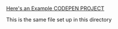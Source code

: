 [Here's an Example CODEPEN PROJECT](https://codepen.io/chesterdols/project/editor/Amnpap#0)

This is the same file set up in this directory
